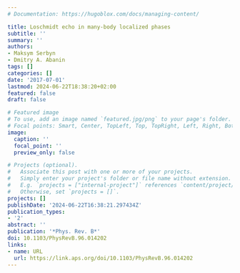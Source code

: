 ```yaml
---
# Documentation: https://hugoblox.com/docs/managing-content/

title: Loschmidt echo in many-body localized phases
subtitle: ''
summary: ''
authors:
- Maksym Serbyn
- Dmitry A. Abanin
tags: []
categories: []
date: '2017-07-01'
lastmod: 2024-06-22T18:38:20+02:00
featured: false
draft: false

# Featured image
# To use, add an image named `featured.jpg/png` to your page's folder.
# Focal points: Smart, Center, TopLeft, Top, TopRight, Left, Right, BottomLeft, Bottom, BottomRight.
image:
  caption: ''
  focal_point: ''
  preview_only: false

# Projects (optional).
#   Associate this post with one or more of your projects.
#   Simply enter your project's folder or file name without extension.
#   E.g. `projects = ["internal-project"]` references `content/project/deep-learning/index.md`.
#   Otherwise, set `projects = []`.
projects: []
publishDate: '2024-06-22T16:38:21.297434Z'
publication_types:
- '2'
abstract: ''
publication: '*Phys. Rev. B*'
doi: 10.1103/PhysRevB.96.014202
links:
- name: URL
  url: https://link.aps.org/doi/10.1103/PhysRevB.96.014202
---
```

